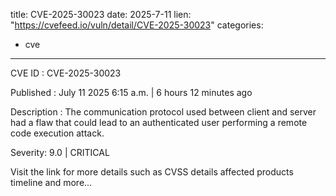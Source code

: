  
title: CVE-2025-30023
date: 2025-7-11
lien: "https://cvefeed.io/vuln/detail/CVE-2025-30023"
categories:
  - cve
---

CVE ID : CVE-2025-30023

Published :  July 11
2025
6:15 a.m. | 6 hours
12 minutes ago

Description : The communication protocol used between client and server had a flaw that could lead to an authenticated user performing a remote code execution attack.

Severity: 9.0 | CRITICAL

Visit the link for more details
such as CVSS details
affected products
timeline
and more...
